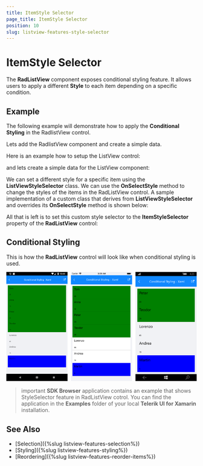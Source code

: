 ```yaml
---
title: ItemStyle Selector
page_title: ItemStyle Selector
position: 10
slug: listview-features-style-selector
---
```


# ItemStyle Selector

The **RadListView** component exposes conditional styling feature. It allows users to apply a different **Style** to each item depending on a specific condition. 


## Example

The following example will demonstrate how to apply the **Conditional Styling** in the RadlistView control.

Lets add the RadlistView component and create a simple data.

Here is an example how to setup the ListView control:

<snippet id='listview-gettingstarted-listview-xaml'/>
<snippet id='listview-gettingstarted-listview-csharp'/>

and lets create a simple data for the ListView component:

<snippet id='listview-styleselector-source'/>

We can set a different style for a specific item using the **ListViewStyleSelector** class. We can use the **OnSelectStyle** method to change the styles of the items in the RadListView control. A sample implementation of a custom class that derives from **ListViewStyleSelector** and overrides its **OnSelectStyle** method is shown below: 

<snippet id='listview-features-onselectstyle'/>

All that is left is to set this custom style selector to the **ItemStyleSelector** property of the **RadListView** control:

<snippet id='listview-features-set-custom-styleselector'/>

## Conditional Styling

This is how the **RadListView** control will look like when conditional styling is used.

![StyleSelector](../images/listview-features-style-selector.png "Style Selector")

>important **SDK Browser** application contains an example that shows StyleSelector feature in RadListView cotrol. You can find the application in the **Examples** folder of your local **Telerik UI for Xamarin** installation.

## See Also

- [Selection]({%slug listview-features-selection%})
- [Styling]({%slug listview-features-styling%})
- [Reordering]({%slug listview-features-reorder-items%})
